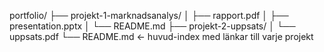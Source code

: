 portfolio/
├── projekt-1-marknadsanalys/
│   ├── rapport.pdf
│   ├── presentation.pptx
│   └── README.md
├── projekt-2-uppsats/
│   └── uppsats.pdf
└── README.md   ← huvud-index med länkar till varje projekt
